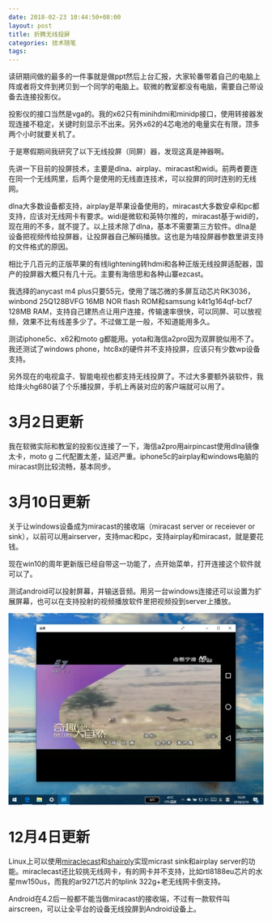 ```yaml
---
date: 2018-02-23 10:44:50+08:00
layout: post
title: 折腾无线投屏
categories: 技术随笔
tags: 
---
```


读研期间做的最多的一件事就是做ppt然后上台汇报，大家轮番带着自己的电脑上阵或者将文件到拷贝到一个同学的电脑上。软微的教室都没有电脑，需要自己带设备去连接投影仪。

投影仪的接口当然是vga的。我的x62只有minihdmi和minidp接口，使用转接器发现连接不稳定，关键时刻显示不出来。另外x62的4芯电池的电量实在有限，顶多两个小时就要关机了。

于是寒假期间我研究了以下无线投屏（同屏）器，发现这真是神器啊。

先讲一下目前的投屏技术，主要是dlna、airplay、miracast和widi。前两者要连在同一个无线网里，后两个是使用的无线直连技术，可以投屏的同时连别的无线网。

dlna大多数设备都支持，airplay是苹果设备使用的，miracast大多数安卓和pc都支持，应该对无线网卡有要求。widi是微软和英特尔推的，miracast基于widi的，现在用的不多，就不提了。以上技术除了dlna，基本不需要第三方软件。dlna是设备把视频传给投屏器，让投屏器自己解码播放。这也是为啥投屏器参数里讲支持的文件格式的原因。

相比于几百元的正版苹果的有线lightening转hdmi和各种正版无线投屏适配器，国产的投屏器大概只有几十元。主要有海倍思和各种山寨ezcast。

我选择的anycast m4 plus只要55元，使用了瑞芯微的多屏互动芯片RK3036，winbond 25Q128BVFG 16MB NOR flash ROM和samsung k4t1g164qf-bcf7 128MB RAM，支持自己建热点让用户连接，传输速率很快，可以同屏、可以放视频，效果不比有线差多少了。不过做工是一般，不知道能用多久。

测试iphone5c、x62和moto g都能用。yota和海信a2pro因为双屏貌似用不了。我还测试了windows phone，htc8x的硬件并不支持投屏，应该只有少数wp设备支持。

另外现在的电视盒子、智能电视也都支持无线投屏了。不过大多要额外装软件，我给烽火hg680装了个乐播投屏，手机上再装对应的客户端就可以用了。

# 3月2日更新

我在软微实际和教室的投影仪连接了一下，海信a2pro用airpincast使用dlna镜像太卡，moto g 二代配置太差，延迟严重。iphone5c的airplay和windows电脑的miracast则比较流畅，基本同步。

# 3月10日更新

关于让windows设备成为miracast的接收端（miracast server or receiever or sink），以前可以用airserver，支持mac和pc，支持airplay和miracast，就是要花钱。

现在win10的周年更新版已经自带这一功能了，点开始菜单，打开连接这个软件就可以了。

测试android可以投射屏幕，并输送音频。用另一台windows连接还可以设置为扩展屏幕，也可以在支持投射的视频播放软件里把视频投到server上播放。

![](https://github.com/xulihang/xulihang.github.io/raw/master/album/connect_windows.jpg)

# 12月4日更新

Linux上可以使用[miraclecast](https://github.com/albfan/miraclecast)和[shairply](https://github.com/juhovh/shairplay)实现micrast sink和airplay server的功能。miraclecast还比较挑无线网卡，有的网卡并不支持，比如rtl8188eu芯片的水星mw150us，而我的ar9271芯片的tplink 322g+老无线网卡倒支持。

Android在4.2后一般都不能当做miracast的接收端，不过有一款软件叫airscreen，可以让全平台的设备无线投屏到Android设备上。



